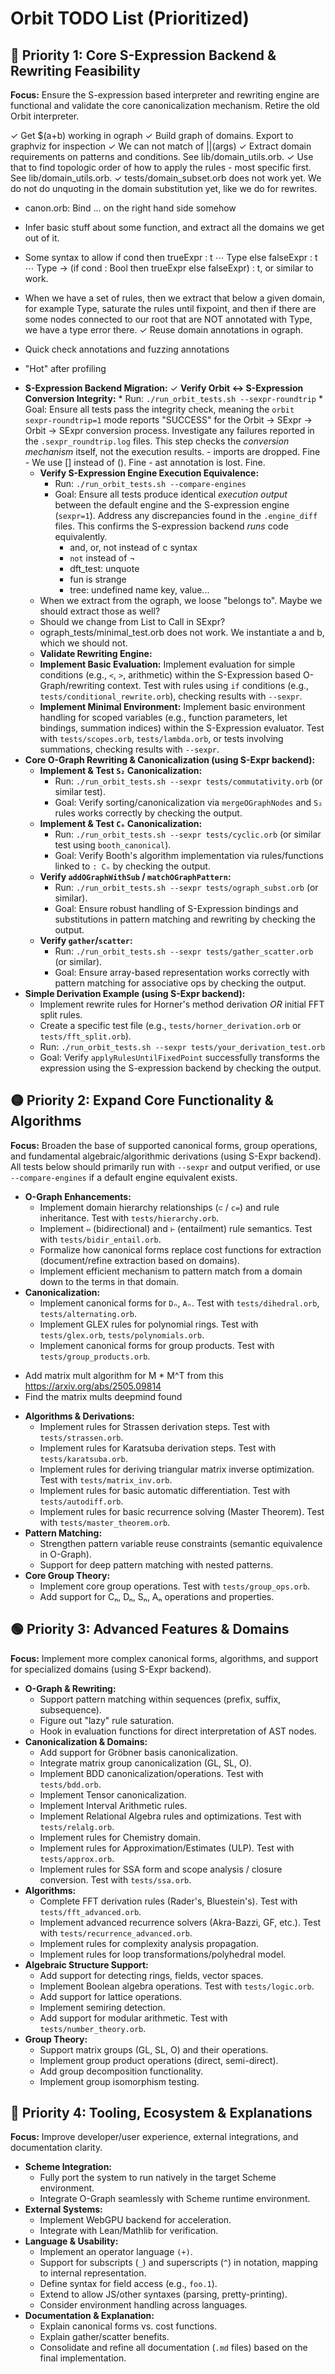 # Orbit TODO List (Prioritized)

## 🔴 Priority 1: Core S-Expression Backend & Rewriting Feasibility

**Focus:** Ensure the S-expression based interpreter and rewriting engine are functional and validate the core canonicalization mechanism. Retire the old Orbit interpreter.

✓ Get $(a+b) working in ograph
✓ Build graph of domains. Export to graphviz for inspection
✓ We can not match of ||(args)
✓ Extract domain requirements on patterns and conditions. See lib/domain_utils.orb.
✓ Use that to find topologic order of how to apply the rules - most specific first. See lib/domain_utils.orb.
✓ tests/domain_subset.orb does not work yet. We do not do unquoting in the domain substitution yet, like we do for rewrites.
- canon.orb: Bind ... on the right hand side somehow
- Infer basic stuff about some function, and extract all the domains we get out of it.
- Some syntax to allow
    if cond then trueExpr : t ⋯ Type else falseExpr : t ⋯ Type -> (if cond : Bool then trueExpr else falseExpr) : t,
  or similar to work.

- When we have a set of rules, then we extract that below a given domain, for example Type, saturate the rules until fixpoint, and then if there are some nodes connected to our root that are NOT annotated with Type, we have a type error there.
✓ Reuse domain annotations in ograph. 
- Quick check annotations and fuzzing annotations
- "Hot" after profiling

*   **S-Expression Backend Migration:**
    ✓   **Verify Orbit <-> S-Expression Conversion Integrity:**
        *   Run: `./run_orbit_tests.sh --sexpr-roundtrip`
        *   Goal: Ensure all tests pass the integrity check, meaning the `orbit sexpr-roundtrip=1` mode reports "SUCCESS" for the Orbit -> SExpr -> Orbit -> SExpr conversion process. Investigate any failures reported in the `.sexpr_roundtrip.log` files. This step checks the *conversion mechanism* itself, not the execution results.
		  - imports are dropped. Fine
		  - We use [] instead of (). Fine
		  - ast annotation is lost. Fine.
    *   **Verify S-Expression Engine Execution Equivalence:**
        *   Run: `./run_orbit_tests.sh --compare-engines`
        *   Goal: Ensure all tests produce identical *execution output* between the default engine and the S-expression engine (`sexpr=1`). Address any discrepancies found in the `.engine_diff` files. This confirms the S-expression backend *runs* code equivalently.
		    - and, or, not instead of c syntax
			- `not` instead of ¬
			- dft_test: unquote
			- fun is strange
			- tree: undefined name key, value...
	*  When we extract from the ograph, we loose "belongs to". Maybe we should extract those as well?
	*  Should we change from List to Call in SExpr?
	*  ograph_tests/minimal_test.orb does not work. We instantiate a and b, which we should not.
    *   **Validate Rewriting Engine:**
    *   **Implement Basic Evaluation:** Implement evaluation for simple conditions (e.g., `<`, `>`, arithmetic) within the S-Expression based O-Graph/rewriting context. Test with rules using `if` conditions (e.g., `tests/conditional_rewrite.orb`), checking results with `--sexpr`.
    *   **Implement Minimal Environment:** Implement basic environment handling for scoped variables (e.g., function parameters, let bindings, summation indices) within the S-Expression evaluator. Test with `tests/scopes.orb`, `tests/lambda.orb`, or tests involving summations, checking results with `--sexpr`.
*   **Core O-Graph Rewriting & Canonicalization (using S-Expr backend):**
    *   **Implement & Test `S₂` Canonicalization:**
        *   Run: `./run_orbit_tests.sh --sexpr tests/commutativity.orb` (or similar test).
        *   Goal: Verify sorting/canonicalization via `mergeOGraphNodes` and `S₂` rules works correctly by checking the output.
    *   **Implement & Test `Cₙ` Canonicalization:**
        *   Run: `./run_orbit_tests.sh --sexpr tests/cyclic.orb` (or similar test using `booth_canonical`).
        *   Goal: Verify Booth's algorithm implementation via rules/functions linked to `: Cₙ` by checking the output.
    *   **Verify `addOGraphWithSub` / `matchOGraphPattern`:**
        *   Run: `./run_orbit_tests.sh --sexpr tests/ograph_subst.orb` (or similar).
        *   Goal: Ensure robust handling of S-Expression bindings and substitutions in pattern matching and rewriting by checking the output.
    *   **Verify `gather`/`scatter`:**
        *   Run: `./run_orbit_tests.sh --sexpr tests/gather_scatter.orb` (or similar).
        *   Goal: Ensure array-based representation works correctly with pattern matching for associative ops by checking the output.
*   **Simple Derivation Example (using S-Expr backend):**
    *   Implement rewrite rules for Horner's method derivation *OR* initial FFT split rules.
    *   Create a specific test file (e.g., `tests/horner_derivation.orb` or `tests/fft_split.orb`).
    *   Run: `./run_orbit_tests.sh --sexpr tests/your_derivation_test.orb`
    *   Goal: Verify `applyRulesUntilFixedPoint` successfully transforms the expression using the S-expression backend by checking the output.

## 🟡 Priority 2: Expand Core Functionality & Algorithms

**Focus:** Broaden the base of supported canonical forms, group operations, and fundamental algebraic/algorithmic derivations (using S-Expr backend). All tests below should primarily run with `--sexpr` and output verified, or use `--compare-engines` if a default engine equivalent exists.

*   **O-Graph Enhancements:**
    *   Implement domain hierarchy relationships (`⊂` / `c=`) and rule inheritance. Test with `tests/hierarchy.orb`.
    *   Implement `⇔` (bidirectional) and `⊢` (entailment) rule semantics. Test with `tests/bidir_entail.orb`.
    *   Formalize how canonical forms replace cost functions for extraction (document/refine extraction based on domains).
    *   Implement efficient mechanism to pattern match from a domain down to the terms in that domain.
*   **Canonicalization:**
    *   Implement canonical forms for `Dₙ`, `Aₙ`. Test with `tests/dihedral.orb`, `tests/alternating.orb`.
    *   Implement GLEX rules for polynomial rings. Test with `tests/glex.orb`, `tests/polynomials.orb`.
    *   Implement canonical forms for group products. Test with `tests/group_products.orb`.

- Add matrix mult algorithm for  M * M^T from this https://arxiv.org/abs/2505.09814
- Find the matrix mults deepmind found

*   **Algorithms & Derivations:**
    *   Implement rules for Strassen derivation steps. Test with `tests/strassen.orb`.
    *   Implement rules for Karatsuba derivation steps. Test with `tests/karatsuba.orb`.
    *   Implement rules for deriving triangular matrix inverse optimization. Test with `tests/matrix_inv.orb`.
    *   Implement rules for basic automatic differentiation. Test with `tests/autodiff.orb`.
    *   Implement rules for basic recurrence solving (Master Theorem). Test with `tests/master_theorem.orb`.
*   **Pattern Matching:**
    *   Strengthen pattern variable reuse constraints (semantic equivalence in O-Graph).
    *   Support for deep pattern matching with nested patterns.
*   **Core Group Theory:**
    *   Implement core group operations. Test with `tests/group_ops.orb`.
    *   Add support for Cₙ, Dₙ, Sₙ, Aₙ operations and properties.

## 🟢 Priority 3: Advanced Features & Domains

**Focus:** Implement more complex canonical forms, algorithms, and support for specialized domains (using S-Expr backend).

*   **O-Graph & Rewriting:**
    *   Support pattern matching within sequences (prefix, suffix, subsequence).
    *   Figure out "lazy" rule saturation.
    *   Hook in evaluation functions for direct interpretation of AST nodes.
*   **Canonicalization & Domains:**
    *   Add support for Gröbner basis canonicalization.
    *   Integrate matrix group canonicalization (GL, SL, O).
    *   Implement BDD canonicalization/operations. Test with `tests/bdd.orb`.
    *   Implement Tensor canonicalization.
    *   Implement Interval Arithmetic rules.
    *   Implement Relational Algebra rules and optimizations. Test with `tests/relalg.orb`.
    *   Implement rules for Chemistry domain.
    *   Implement rules for Approximation/Estimates (ULP). Test with `tests/approx.orb`.
    *   Implement rules for SSA form and scope analysis / closure conversion. Test with `tests/ssa.orb`.
*   **Algorithms:**
    *   Complete FFT derivation rules (Rader's, Bluestein's). Test with `tests/fft_advanced.orb`.
    *   Implement advanced recurrence solvers (Akra-Bazzi, GF, etc.). Test with `tests/recurrence_advanced.orb`.
    *   Implement rules for complexity analysis propagation.
    *   Implement rules for loop transformations/polyhedral model.
*   **Algebraic Structure Support:**
    *   Add support for detecting rings, fields, vector spaces.
    *   Implement Boolean algebra operations. Test with `tests/logic.orb`.
    *   Add support for lattice operations.
    *   Implement semiring detection.
    *   Add support for modular arithmetic. Test with `tests/number_theory.orb`.
*   **Group Theory:**
    *   Support matrix groups (GL, SL, O) and their operations.
    *   Implement group product operations (direct, semi-direct).
    *   Add group decomposition functionality.
    *   Implement group isomorphism testing.

## 🔵 Priority 4: Tooling, Ecosystem & Explanations

**Focus:** Improve developer/user experience, external integrations, and documentation clarity.

*   **Scheme Integration:**
    *   Fully port the system to run natively in the target Scheme environment.
    *   Integrate O-Graph seamlessly with Scheme runtime environment.
*   **External Systems:**
    *   Implement WebGPU backend for acceleration.
    *   Integrate with Lean/Mathlib for verification.
*   **Language & Usability:**
    *   Implement an operator language `(+)`.
    *   Support for subscripts (`_`) and superscripts (`^`) in notation, mapping to internal representation.
    *   Define syntax for field access (e.g., `foo.1`).
    *   Extend to allow JS/other syntaxes (parsing, pretty-printing).
    *   Consider environment handling across languages.
*   **Documentation & Explanation:**
    *   Explain canonical forms vs. cost functions.
    *   Explain gather/scatter benefits.
    *   Consolidate and refine all documentation (`.md` files) based on the final implementation.
